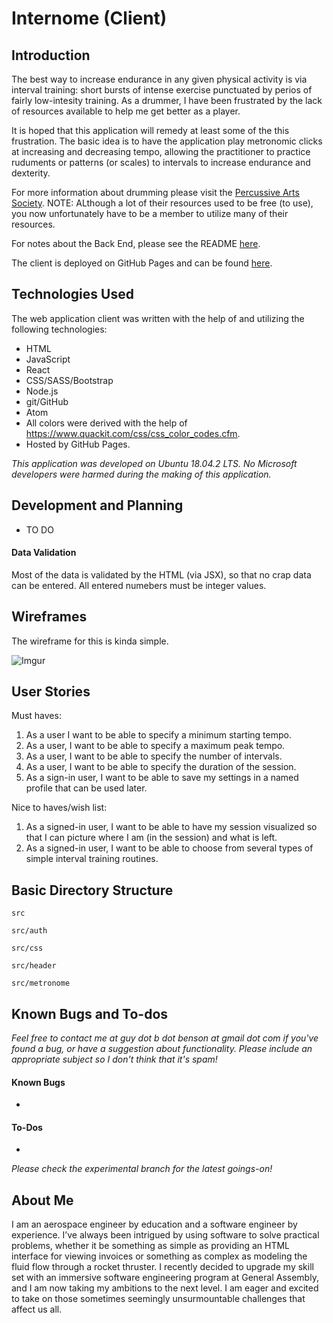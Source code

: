 Internome (Client)
===============================
Introduction
------------
The best way to increase endurance in any given physical activity is via interval training: short bursts of intense exercise punctuated by perios of fairly low-intesity training. As a drummer, I have been frustrated by the lack of resources available to help me get better as a player.

It is hoped that this application will remedy at least some of the this frustration. The basic idea is to have the application play metronomic clicks at increasing and decreasing tempo, allowing the practitioner to practice ruduments or patterns (or scales) to intervals to increase endurance and dexterity.

For more information about drumming please visit the [Percussive Arts Society](https://www.pas.org/). NOTE: ALthough a lot of their resources used to be free (to use), you now unfortunately have to be a member to utilize many of their resources.

For notes about the Back End, please see the README [here](https://github.com/gbbenson68/internome-api).

The client is deployed on GitHub Pages and can be found [here](https://gbbenson68.github.io/internome-client/).

Technologies Used
-----------------
The web application client was written with the help of and utilizing the following technologies:
*   HTML
*   JavaScript
*   React
*   CSS/SASS/Bootstrap
*   Node.js
*   git/GitHub
*   Atom
*   All colors were derived with the help of <https://www.quackit.com/css/css_color_codes.cfm>.
*   Hosted by GitHub Pages.

_This application was developed on Ubuntu 18.04.2 LTS. No Microsoft developers were harmed during the making of this application._

Development and Planning
------------------------
*   TO DO

#### Data Validation
Most of the data is validated by the HTML (via JSX), so that no crap data can be entered. All entered numebers must be integer values.

Wireframes
----------
The wireframe for this is kinda simple.

![Imgur](https://i.imgur.com/6StALHn.jpg)

User Stories
------------
Must haves:

1.  As a user I want to be able to specify a minimum starting tempo.
2.  As a user, I want to be able to specify a maximum peak tempo.
3.  As a user, I want to be able to specify the number of intervals.
4.  As a user, I want to be able to specify the duration of the session.
5.  As a sign-in user, I want to be able to save my settings in a named profile that can be used later.

Nice to haves/wish list:

1.  As a signed-in user, I want to be able to have my session visualized so that I can picture where I am (in the session) and what is left.
2.  As a signed-in user, I want to be able to choose from several types of simple interval training routines.

Basic Directory Structure
-------------------------
```
src
```

```
src/auth
```

```
src/css
```

```
src/header
```

```
src/metronome
```

Known Bugs and To-dos
---------------------
_Feel free to contact me at guy dot b dot benson at gmail dot com if you've found a bug, or have a suggestion about functionality. Please include an appropriate subject so I don't think that it's spam!_

#### Known Bugs
*

#### To-Dos
*

_Please check the experimental branch for the latest goings-on!_

About Me
--------
I am an aerospace engineer by education and a software engineer by experience. I’ve always been intrigued by using software to solve practical problems, whether it be something as simple as providing an HTML interface for viewing invoices or something as complex as modeling the fluid flow through a rocket thruster. I recently decided to upgrade my skill set with an immersive software engineering program at General Assembly, and I am now taking my ambitions to the next level. I am eager and excited to take on those sometimes seemingly unsurmountable challenges that affect us all.
